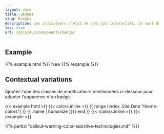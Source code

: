 ```yaml
---
layout: docs
title: Badges
slug: Badges
description: Les indicateurs d'état ne sont pas interactifs. Ce sont des composants visuels qui communiquent par exemple le statut d'une liste et qui peuvent indiquer également le nombre d'éléments qu'elle contient.
toc: true
url: /docs/4.3/components/badge/
---
```


## Example

{{% example html %}}
<span class="badge badge-secondary">New</span>
{{% /example %}}

## Contextual variations

Ajoutez l'une des classes de modificateurs mentionnées ci-dessous pour adapter l'apparence d'un badge.

{{< example html >}}
{{< colors.inline >}}
{{ range (index .Site.Data "theme-colors") }}
<span class="badge badge-{{ .name }}">{{ .name | humanize }}</span>{{ end }}
{{< /colors.inline >}}
{{< /example >}}

{{% partial "callout-warning-color-assistive-technologies.md" %}}
